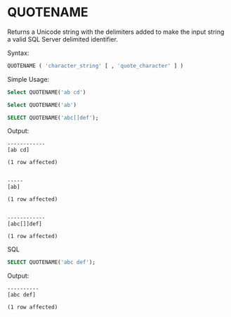 # QUOTENAME

Returns a Unicode string with the delimiters added to make the input string a valid SQL Server delimited identifier.

Syntax:
```SQL
QUOTENAME ( 'character_string' [ , 'quote_character' ] )
```

Simple Usage:
```SQL
Select QUOTENAME('ab cd')

Select QUOTENAME('ab')

SELECT QUOTENAME('abc[]def');
```

Output:
```
------------
[ab cd]

(1 row affected)


-----
[ab]

(1 row affected)


------------
[abc[]]def]

(1 row affected)
```


SQL
```SQL
SELECT QUOTENAME('abc def');
```

Output:
```
----------
[abc def]

(1 row affected)
```
